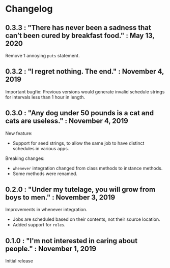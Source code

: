 # Changelog

## 0.3.3 : "There has never been a sadness that can’t been cured by breakfast food." : May 13, 2020

Remove 1 annoying `puts` statement.

## 0.3.2 : "I regret nothing. The end." : November 4, 2019

Important bugfix: Previous versions would generate invalid schedule strings
for intervals less than 1 hour in length.

## 0.3.0 : "Any dog under 50 pounds is a cat and cats are useless." : November 4, 2019

New feature:

  * Support for seed strings, to allow the same job to have distinct schedules
    in various apps.

Breaking changes:

  * `whenever` integration changed from class methods to instance methods.
  * Some methods were renamed.

## 0.2.0 : "Under my tutelage, you will grow from boys to men." : November 3, 2019

Improvements in whenever integration.

  * Jobs are scheduled based on their contents, not their source location.
  * Added support for `roles`.

## 0.1.0 : "I'm not interested in caring about people." : November 1, 2019

Initial release
